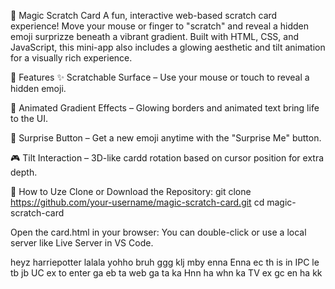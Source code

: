 🎉 Magic Scratch Card
A fun, interactive web-based scratch card experience! Move your mouse or finger to "scratch" and reveal a hidden emoji surprizze beneath a vibrant gradient. Built with HTML, CSS, and JavaScript, this mini-app also includes a glowing aesthetic and tilt animation for a visually rich experience.

🧩 Features
✨ Scratchable Surface – Use your mouse or touch to reveal a hidden emoji.

🌈 Animated Gradient Effects – Glowing borders and animated text bring life to the UI.

🎁 Surprise Button – Get a new emoji anytime with the "Surprise Me" button.

🎮 Tilt Interaction – 3D-like cardd rotation based on cursor position for extra depth.

🚀 How to Uze
Clone or Download the Repository:
git clone https://github.com/your-username/magic-scratch-card.git
cd magic-scratch-card

Open the card.html in your browser:
You can double-click or use a local server like Live Server in VS Code.

heyz
harriepotter
lalala
yohho
bruh
ggg
klj
mby
enna Enna ec th is in IPC le tb jb UC ex to enter ga eb ta web ga ta ka Hnn ha whn ka TV ex gc en ha kk